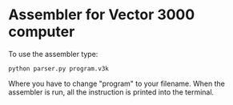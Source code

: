 # Assembler for Vector 3000 computer
To use the assembler type:

`
python parser.py program.v3k
`

Where you have to change "program" to your filename. When the assembler is run, all the instruction is printed into the terminal.
